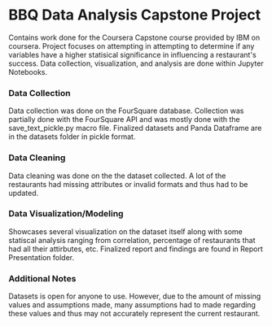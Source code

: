 # BBQ Data Analysis Capstone Project
Contains work done for the Coursera Capstone course provided by IBM on coursera. Project focuses on attempting in attempting to determine if any variables have a higher statisical significance in influencing a restaurant's success. Data collection, visualization, and analysis are done within Jupyter Notebooks. 

### Data Collection
Data collection was done on the FourSquare database. Collection was partially done with the FourSquare API and was mostly done with the save_text_pickle.py macro file. Finalized datasets and Panda Dataframe are in the datasets folder in pickle format. 

### Data Cleaning
Data cleaning was done on the the dataset collected. A lot of the restaurants had missing attributes or invalid formats and thus had to be updated. 

### Data Visualization/Modeling
Showcases several visualization on the dataset itself along with some statiscal analysis ranging from correlation, percentage of restaurants that had all their attirbutes, etc. Finalized report and findings are found in Report Presentation folder. 

### Additional Notes 
Datasets is open for anyone to use. However, due to the amount of missing values and assumptions made, many assumptions had to made regarding these values and thus may not accurately represent the current restaurant. 
